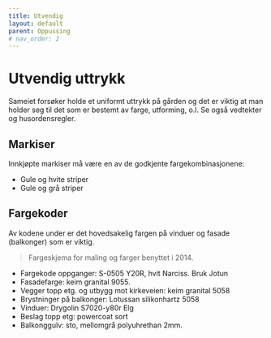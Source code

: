 ```yaml
---
title: Utvendig
layout: default
parent: Oppussing
# nav_order: 2
---
```


# Utvendig uttrykk
Sameiet forsøker holde et uniformt uttrykk på gården og det er viktig at man holder seg til det som er bestemt av farge, utforming, o.l. Se også vedtekter og husordensregler.

## Markiser
Innkjøpte markiser må være en av de godkjente fargekombinasjonene:

- Gule og hvite striper
- Gule og grå striper

## Fargekoder

Av kodene under er det hovedsakelig fargen på vinduer og fasade (balkonger) som er viktig.

> Fargeskjema for maling og farger benyttet i 2014.

- Fargekode oppganger: S-0505 Y20R, hvit Narciss. Bruk Jotun
- Fasadefarge: keim granital 9055.
- Vegger topp etg. og utbygg mot kirkeveien: keim granital 5058
- Brystninger på balkonger: Lotussan silikonhartz 5058
- Vinduer: Drygolin S7020-y80r Elg
- Beslag topp etg: powercoat sort
- Balkonggulv: sto, mellomgrå polyuhrethan 2mm.
